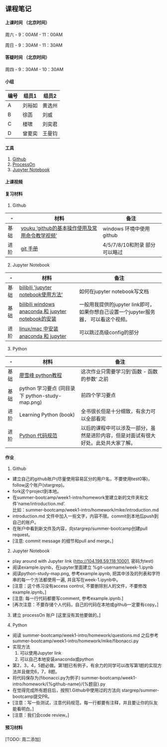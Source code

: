 ## 课程笔记
#### 上课时间 （北京时间）
周六 - 9：00AM - 11：00AM

周日 - 9：30AM - 11：30AM


#### 答疑时间 （北京时间）
周四 - 9：30AM - 10：30AM


#### 小组
|编号|组员1|组员2|
|---|---|---|
| A | 刘裕如 | 黄选州 |
| B | 徐菡  | 刘威 |
| C | 楼啸 | 刘奕君 |
| D | 曾夏奕 | 王曼钧 |


#### 工具
1. [Github](https://github.com/)
2. [ProcessOn](https://www.processon.com)
3. [Jupyter Notebook](http://104.198.59.118:10001)


#### 上课视频


#### 复习材料
1. Github 

| - | 材料 | 备注 |
|---|---|---|
| 基础 | [youku ‘github的基本操作使用及常用命令教学视频’](https://v.youku.com/v_show/id_XMzUwNjI2MjAwMA==.html?spm=a2h0k.11417342.soresults.dtitle) | windows 环境中使用github |
| 进阶 | [git 手册](https://git-scm.com/book/zh/v2) | 4/5/7/8/10和附录 部分 可以略过 |


2. Jupyter Notebook

| - | 材料 | 备注 |
|---|---|---|
| 基础 | [bilibili 'jupyter notebook使用方法'](https://www.bilibili.com/video/av44387761?from=search&seid=7137690271561976625) | 如何在jupyter notebook写文档 |
| 基础 | [bilibili windows anaconda 和 jupyter notebook的安装](https://www.bilibili.com/video/av42143495/) | 一般用我提供的jupyter link即可，如果你想自己设置一个jupyter服务器， 可以看这个视频。 |
| 进阶 | [linux/mac 中安装 anaconda 和 jupyter](https://www.jianshu.com/p/91365f343585) | 可以跳过高级config的部分 |


3. Python

| - | 材料 | 备注 |
|---|---|---|
| 基础 | [廖雪峰 python教程](https://www.liaoxuefeng.com/wiki/1016959663602400/1017063826246112) | 这次作业只需要学习到‘函数 - 函数的参数’ 之前 |
| 基础 | python 学习要点 (同目录下 python-study-map.png) | 前四个学习要点 |
| 进阶 | Learning Python (book) | 全书很长但是十分细致，有余力可以全部看完 |
| 进阶 | [Python 代码规范](https://www.python.org/dev/peps/pep-0008/) | 以后的课程中可以涉及一部分，虽然是进阶内容，但是对面试有很大好处。此处共大家了解。|


#### 作业
1. Github
* 建立自己的github账户(尽量使用容易区分的用户名，不要使用test0等)，follow这个账户(stargrep)。
* fork这个project到本地。
* 在summer-bootcamp/week1-intro/homework里建立新的文件夹和文件‘name/introduction.md’.  
    比如：summer-bootcamp/week1-intro/homework/mike/introduction.md
* introduction.md 文件中加入一些文字，内容不限。commit到本地后push到自己的账户。
* 在账户中看到新文件及内容，向stargrep/summer-bootcamp创建pull request。
* [注意: commit message 的细节和pull and merge。]

2. Jupyter Notebook
* play around with Jupyter link (http://104.198.59.118:10001, 密码为test)
* 阅读example.ipynb，在jupyter里面建立 %git-username/week-1.ipynb
* 阅读python-study-map.png, 参考example.ipynb, 把其中涉及的列表和字符串的每一个方法都使用一遍, 并且写在week-1.ipynb中。
* [注意：这个练习没有access control, 不要删除别人的文件，不要修改example.ipynb。]
* [注意: 每一行代码都要写comment, 参考example.ipynb.]
* [再次注意：不要存储个人代码，自己的代码在本地或github一定要有copy。]

3. 建立 processOn 账户
[这里没有其他要做的。]

4. Python
* 阅读 summer-bootcamp/week1-intro/homework/questions.md
    之后参考 summer-bootcamp/week1-intro/homework/mike/fibonacci.py
* 实现方法 
    1. 可以使用Jupyter link
    2. 可以自己本地安装anaconda或python
* 第2，3，4，5题必做。第1题已有例子，有余力的同学可以改写第1题的实现方法并且做完6，7，8题。
* 将代码保存为(fibonacci.py为例子)
    summer-bootcamp/week1-intro/homework/{%github-name}/{%题目}.py
* 在觉得完成所有题目后，按照1.Github中使用过的方法向 stargrep/summer-bootcamp提交PR。
* [注意：写一些测试，注意代码规范，每一行都要有注释，并且要让你的队友能看明白。]
* [注意：我们会code review。]

#### 预习材料
[TODO: 周二添加]
